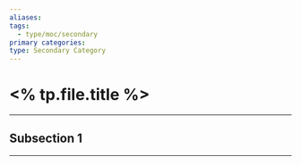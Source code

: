 ```yaml
---
aliases:
tags:
  - type/moc/secondary
primary categories:
type: Secondary Category
---
```

# <% tp.file.title %>

***

## Subsection 1


***
